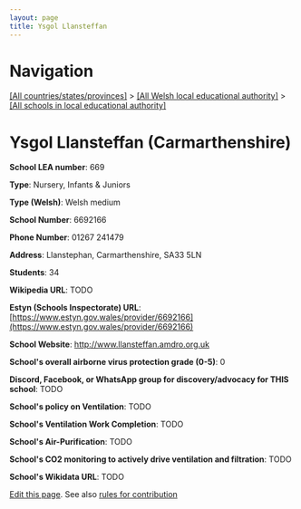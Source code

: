```yaml
---
layout: page
title: Ysgol Llansteffan
---
```

# Navigation

[[All countries/states/provinces]](../../..) > [[All Welsh local educational authority]](../..) > [[All schools in local educational authority]](..)

# Ysgol Llansteffan (Carmarthenshire)

**School LEA number**: 669

**Type**: Nursery, Infants & Juniors

**Type (Welsh)**: Welsh medium

**School Number**: 6692166

**Phone Number**: 01267 241479

**Address**: Llanstephan, Carmarthenshire, SA33 5LN

**Students**: 34

**Wikipedia URL**: TODO

**Estyn (Schools Inspectorate) URL**: [https://www.estyn.gov.wales/provider/6692166](https://www.estyn.gov.wales/provider/6692166)

**School Website**: http://www.llansteffan.amdro.org.uk

**School's overall airborne virus protection grade (0-5)**: 0

**Discord, Facebook, or WhatsApp group for discovery/advocacy for THIS school**: TODO

**School's policy on Ventilation**: TODO

**School's Ventilation Work Completion**: TODO

**School's Air-Purification**: TODO

**School's CO2 monitoring to actively drive ventilation and filtration**: TODO

**School's Wikidata URL**: TODO




[Edit this page](https://github.com/VentilationProject/Wales/edit/prif/./Carmarthenshire/Ysgol_Llansteffan.md). See also [rules for contribution](../../../contribution-rules/)